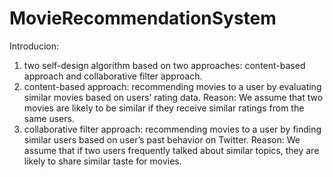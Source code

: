 # MovieRecommendationSystem


Introducion:
1. two self-design algorithm based on two approaches: content-based approach and collaborative filter approach.
2. content-based approach: recommending movies to a user by evaluating similar movies based on users’ rating data. 
   Reason: We assume that two movies are likely to be similar if they receive similar ratings from the same users.
3. collaborative filter approach: recommending movies to a user by finding similar users based on user’s past behavior on Twitter. 
   Reason: We assume that if two users frequently talked about similar topics, they are likely to share similar taste for movies.
   
   

